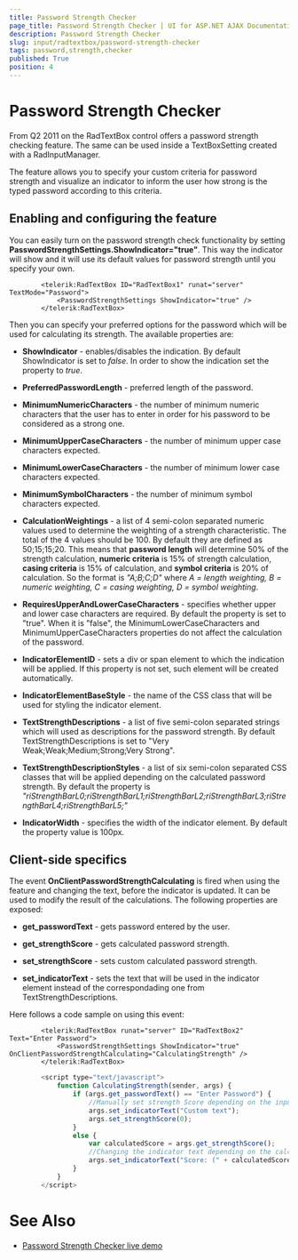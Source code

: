 ```yaml
---
title: Password Strength Checker
page_title: Password Strength Checker | UI for ASP.NET AJAX Documentation
description: Password Strength Checker
slug: input/radtextbox/password-strength-checker
tags: password,strength,checker
published: True
position: 4
---
```


# Password Strength Checker



From Q2 2011 on the RadTextBox control offers a password strength checking feature. The same can be used inside a TextBoxSetting created with a RadInputManager.

The feature allows you to specify your custom criteria for password strength and visualize an indicator to inform the user how strong is the typed password according to this criteria.

## Enabling and configuring the feature

You can easily turn on the password strength check functionality by setting __PasswordStrengthSettings.ShowIndicator="true"__. This way the indicator will show and it will use its default values for password strength until you specify your own.

````ASPNET
	    <telerik:RadTextBox ID="RadTextBox1" runat="server" TextMode="Password">
	        <PasswordStrengthSettings ShowIndicator="true" />
	    </telerik:RadTextBox>
````



Then you can specify your preferred options for the password which will be used for calculating its strength. The available properties are:

* __ShowIndicator__ - enables/disables the indication. By default ShowIndicator is set to *false*. In order to show the indication set the property to *true*.

* __PreferredPasswordLength__ - preferred length of the password.

* __MinimumNumericCharacters__ - the number of minimum numeric characters that the user has to enter in order for his password to be considered as a strong one.

* __MinimumUpperCaseCharacters__ - the number of minimum upper case characters expected.

* __MinimumLowerCaseCharacters__ - the number of minimum lower case characters expected.

* __MinimumSymbolCharacters__ - the number of minimum symbol characters expected.

* __CalculationWeightings__ - a list of 4 semi-colon separated numeric values used to determine the weighting of a strength characteristic. The total of the 4 values should be 100. By default they are defined as 50;15;15;20. This means that __password length__ will determine 50% of the strength calculation, __numeric criteria__ is 15% of strength calculation, __casing criteria__ is 15% of calculation, and __symbol criteria__ is 20% of calculation. So the format is *"A;B;C;D"* where *A = length weighting, B = numeric weighting, C = casing weighting, D = symbol weighting*.

* __RequiresUpperAndLowerCaseCharacters__ - specifies whether upper and lower case characters are required. By default the property is set to "true". When it is "false", the MinimumLowerCaseCharacters and MinimumUpperCaseCharacters properties do not affect the calculation of the password.

* __IndicatorElementID__ - sets a div or span element to which the indication will be applied. If this property is not set, such element will be created automatically.

* __IndicatorElementBaseStyle__ - the name of the CSS class that will be used for styling the indicator element.

* __TextStrengthDescriptions__ - a list of five semi-colon separated strings which will used as descriptions for the password strength. By default TextStrengthDescriptions is set to "Very Weak;Weak;Medium;Strong;Very Strong".

* __TextStrengthDescriptionStyles__ - a list of six semi-colon separated CSS classes that will be applied depending on the calculated password strength. By default the property is *"riStrengthBarL0;riStrengthBarL1;riStrengthBarL2;riStrengthBarL3;riStrengthBarL4;riStrengthBarL5;"*

* __IndicatorWidth__ - specifies the width of the indicator element. By default the property value is 100px.

## Client-side specifics

The event __OnClientPasswordStrengthCalculating__ is fired when using the feature and changing the text, before the indicator is updated. It can be used to modify the result of the calculations. The following properties are exposed:

* __get_passwordText__ - gets password entered by the user.

* __get_strengthScore__ - gets calculated password strength.

* __set_strengthScore__ - sets custom calculated password strength.

* __set_indicatorText__ - sets the text that will be used in the indicator element instead of the correspondading one from TextStrengthDescriptions.

Here follows a code sample on using this event:



````ASPNET
	    <telerik:RadTextBox runat="server" ID="RadTextBox2" Text="Enter Password">
	        <PasswordStrengthSettings ShowIndicator="true" OnClientPasswordStrengthCalculating="CalculatingStrength" />
	    </telerik:RadTextBox>
````
````JavaScript
	    <script type="text/javascript">
	        function CalculatingStrength(sender, args) {
	            if (args.get_passwordText() == "Enter Password") {
	                //Manually set strength Score depending on the input text.
	                args.set_indicatorText("Custom text");
	                args.set_strengthScore(0);
	            }
	            else {
	                var calculatedScore = args.get_strengthScore();
	                //Changing the indicator text depending on the calculated score.
	                args.set_indicatorText("Score: (" + calculatedScore + "/100)");
	            }
	        }
	    </script>
````


# See Also

 * [Password Strength Checker live demo](http://demos.telerik.com/aspnet-ajax/input/examples/common/passwordstrengthchecker/defaultcs.aspx)
